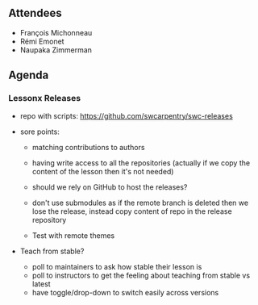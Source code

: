## Attendees

* François Michonneau
* Rémi Emonet
* Naupaka Zimmerman


## Agenda

### Lessonx Releases

- repo with scripts: https://github.com/swcarpentry/swc-releases

- sore points:
    - matching contributions to authors

    - having write access to all the repositories (actually if we copy the content of the lesson then it's not needed)

    - should we rely on GitHub to host the releases?

    - don't use submodules as if the remote branch is deleted then we lose the release, instead copy content of repo in the release repository

    - Test with remote themes


- Teach from stable?
    - poll to maintainers to ask how stable their lesson is
    - poll to instructors to get the feeling about teaching from stable vs latest
    - have toggle/drop-down to switch easily across versions


